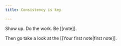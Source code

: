 ```yaml
---
title: Consistency is key

---
```

Show up. Do the work. Be [[note]].

Then go take a look at the [[Your first note|first note]].